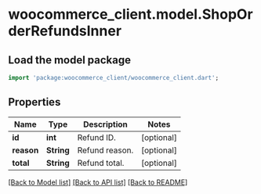 # woocommerce_client.model.ShopOrderRefundsInner

## Load the model package
```dart
import 'package:woocommerce_client/woocommerce_client.dart';
```

## Properties
Name | Type | Description | Notes
------------ | ------------- | ------------- | -------------
**id** | **int** | Refund ID. | [optional] 
**reason** | **String** | Refund reason. | [optional] 
**total** | **String** | Refund total. | [optional] 

[[Back to Model list]](../README.md#documentation-for-models) [[Back to API list]](../README.md#documentation-for-api-endpoints) [[Back to README]](../README.md)


